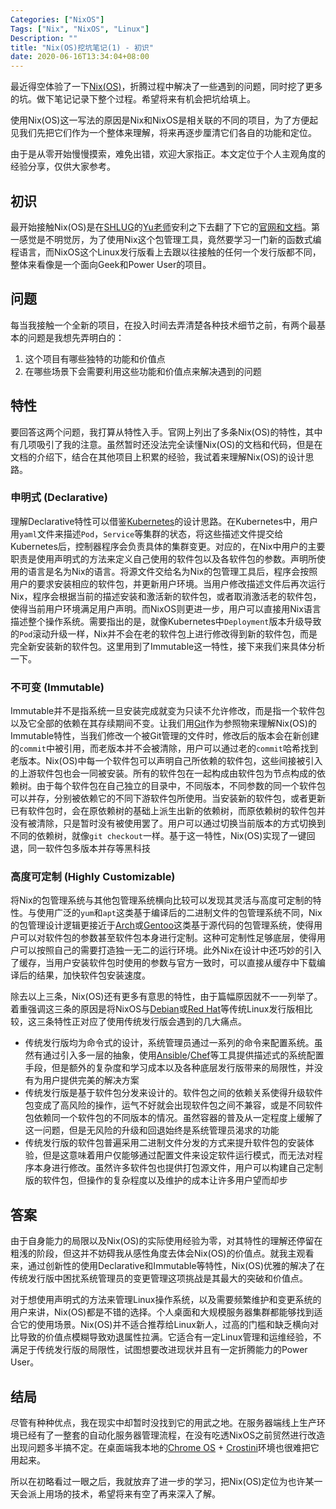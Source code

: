 ```yaml
---
Categories: ["NixOS"]
Tags: ["Nix", "NixOS", "Linux"]
Description: ""
title: "Nix(OS)挖坑笔记(1) - 初识"
date: 2020-06-16T13:34:04+08:00
---
```


最近得空体验了一下[Nix(OS)][nixos]，折腾过程中解决了一些遇到的问题，同时挖了更多的坑。做下笔记记录下整个过程。希望将来有机会把坑给填上。

使用Nix(OS)这一写法的原因是Nix和NixOS是相关联的不同的项目，为了方便起见我们先把它们作为一个整体来理解，将来再逐步厘清它们各自的功能和定位。

由于是从零开始慢慢摸索，难免出错，欢迎大家指正。本文定位于个人主观角度的经验分享，仅供大家参考。

## 初识

最开始接触Nix(OS)是在[SHLUG][shlug]的[Yu老师][yuchangyuan]安利之下去翻了下它的[官网和文档][nixos]。第一感觉是不明觉厉，为了使用Nix这个包管理工具，竟然要学习一门新的函数式编程语言，而NixOS这个Linux发行版看上去跟以往接触的任何一个发行版都不同，整体来看像是一个面向Geek和Power User的项目。

## 问题

每当我接触一个全新的项目，在投入时间去弄清楚各种技术细节之前，有两个最基本的问题是我想先弄明白的：

1. 这个项目有哪些独特的功能和价值点
1. 在哪些场景下会需要利用这些功能和价值点来解决遇到的问题

## 特性

要回答这两个问题，我打算从特性入手。官网上列出了多条Nix(OS)的特性，其中有几项吸引了我的注意。虽然暂时还没法完全读懂Nix(OS)的文档和代码，但是在文档的介绍下，结合在其他项目上积累的经验，我试着来理解Nix(OS)的设计思路。

### 申明式 (Declarative)

理解Declarative特性可以借鉴[Kubernetes][kubernetes]的设计思路。在Kubernetes中，用户用`yaml`文件来描述`Pod`，`Service`等集群的状态，将这些描述文件提交给Kubernetes后，控制器程序会负责具体的集群变更。对应的，在Nix中用户的主要职责是使用声明式的方法来定义自己使用的软件包以及各软件包的参数。声明所使用的语言是名为Nix的语言。将源文件交给名为Nix的包管理工具后，程序会按照用户的要求安装相应的软件包，并更新用户环境。当用户修改描述文件后再次运行Nix，程序会根据当前的描述安装和激活新的软件包，或者取消激活老的软件包，使得当前用户环境满足用户声明。而NixOS则更进一步，用户可以直接用Nix语言描述整个操作系统。需要指出的是，就像Kubernetes中`Deployment`版本升级导致的`Pod`滚动升级一样，Nix并不会在老的软件包上进行修改得到新的软件包，而是完全新安装新的软件包。这里用到了Immutable这一特性，接下来我们来具体分析一下。

### 不可变 (Immutable)

Immutable并不是指系统一旦安装完成就变为只读不允许修改，而是指一个软件包以及它全部的依赖在其存续期间不变。让我们用[Git][git]作为参照物来理解Nix(OS)的Immutable特性，当我们修改一个被Git管理的文件时，修改后的版本会在新创建的`commit`中被引用，而老版本并不会被清除，用户可以通过老的`commit`哈希找到老版本。Nix(OS)中每一个软件包可以声明自己所依赖的软件包，这些间接被引入的上游软件包也会一同被安装。所有的软件包在一起构成由软件包为节点构成的依赖树。由于每个软件包在自己独立的目录中，不同版本，不同参数的同一个软件包可以并存，分别被依赖它的不同下游软件包所使用。当安装新的软件包，或者更新已有软件包时，会在原依赖树的基础上派生出新的依赖树，而原依赖树的软件包并没有被清除，只是暂时没有被使用罢了。用户可以通过切换当前版本的方式切换到不同的依赖树，就像`git checkout`一样。基于这一特性，Nix(OS)实现了一键回退，同一软件包多版本并存等黑科技

### 高度可定制 (Highly Customizable)

将Nix的包管理系统与其他包管理系统横向比较可以发现其灵活与高度可定制的特性。与使用广泛的`yum`和`apt`这类基于编译后的二进制文件的包管理系统不同，Nix的包管理设计逻辑更接近于[Arch][arch]或[Gentoo][gentoo]这类基于源代码的包管理系统，使得用户可以对软件包的参数甚至软件包本身进行定制。这种可定制性足够底层，使得用户可以按照自己的需要打造独一无二的运行环境。此外Nix在设计中还巧妙的引入了缓存，当用户安装软件包时使用的参数与官方一致时，可以直接从缓存中下载编译后的结果，加快软件包安装速度。

除去以上三条，Nix(OS)还有更多有意思的特性，由于篇幅原因就不一一列举了。着重强调这三条的原因是将NixOS与[Debian][debian]或[Red Hat][redhat]等传统Linux发行版相比较，这三条特性正对应了使用传统发行版会遇到的几大痛点。

* 传统发行版均为命令式的设计，系统管理员通过一系列的命令来配置系统。虽然有通过引入多一层的抽象，使用[Ansible][ansible]/[Chef][chef]等工具提供描述式的系统配置手段，但是额外的复杂度和学习成本以及各种底层发行版带来的局限性，并没有为用户提供完美的解决方案
* 传统发行版是基于软件包分发来设计的。软件包之间的依赖关系使得升级软件包变成了高风险的操作，运气不好就会出现软件包之间不兼容，或是不同软件包依赖同一个软件包的不同版本的情况。虽然容器的普及从一定程度上缓解了这一问题，但是无风险的升级和回退始终是系统管理员渴求的功能
* 传统发行版的软件包普遍采用二进制文件分发的方式来提升软件包的安装体验，但是这意味着用户仅能够通过配置文件来设定软件运行模式，而无法对程序本身进行修改。虽然许多软件包也提供打包源文件，用户可以构建自己定制版的软件包，但操作的复杂程度以及维护的成本让许多用户望而却步

## 答案

由于自身能力的局限以及Nix(OS)的实际使用经验为零，对其特性的理解还停留在粗浅的阶段，但这并不妨碍我从感性角度去体会Nix(OS)的价值点。就我主观看来，通过创新性的使用Declarative和Immutable等特性，Nix(OS)优雅的解决了在传统发行版中困扰系统管理员的变更管理这项挑战是其最大的突破和价值点。

对于想使用声明式的方法来管理Linux操作系统，以及需要频繁维护和变更系统的用户来讲，Nix(OS)都是不错的选择。个人桌面和大规模服务器集群都能够找到适合它的使用场景。Nix(OS)并不适合推荐给Linux新人，过高的门槛和缺乏横向对比导致的价值点模糊导致劝退属性拉满。它适合有一定Linux管理和运维经验，不满足于传统发行版的局限性，试图想要改进现状并且有一定折腾能力的Power User。

## 结局

尽管有种种优点，我在现实中却暂时没找到它的用武之地。在服务器端线上生产环境已经有了一整套的自动化服务器管理流程，在没有吃透NixOS之前贸然进行改造出现问题多半搞不定。在桌面端我本地的[Chrome OS][chromeos] + [Crostini][crostini]环境也很难把它用起来。

所以在初略看过一眼之后，我就放弃了进一步的学习，把Nix(OS)定位为也许某一天会派上用场的技术，希望将来有空了再来深入了解。

[nixos]: https://nixos.org
[shlug]: http://www.shlug.org
[yuchangyuan]: https://github.com/yuchangyuan
[kubernetes]: https://kubernetes.io
[git]: https://git-scm.com
[arch]: https://www.archlinux.org
[gentoo]: https://www.gentoo.org
[debian]: https://www.debian.org
[redhat]: https://www.redhat.com/en/technologies/linux-platforms/enterprise-linux
[ansible]: https://www.ansible.com
[chef]: https://www.chef.io
[chromeos]: https://www.chromium.org/chromium-os
[crostini]: https://chromium.googlesource.com/chromiumos/docs/+/master/containers_and_vms.md